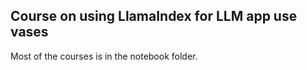 ## Course on using LlamaIndex for LLM app use vases

Most of the courses is in the notebook folder.
